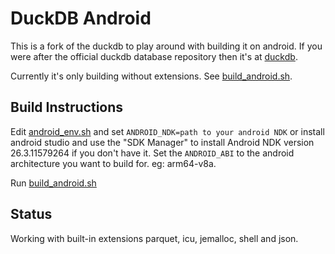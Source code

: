 # DuckDB Android

This is a fork of the duckdb to play around with building it on android.
If you were after the official duckdb database repository then it's at [duckdb](https://github.com/duckdb/duckdb).

Currently it's only building without extensions. See [build_android.sh](build_android.sh).

## Build Instructions

Edit [android_env.sh](android_env.sh) and set `ANDROID_NDK=path to your android NDK` or 
install android studio and use the "SDK Manager" to install Android NDK version 26.3.11579264 if you 
don't have it. Set the `ANDROID_ABI` to the android architecture you want to build for.
eg: arm64-v8a.


Run [build_android.sh](build_android.sh)

## Status

Working with built-in extensions parquet, icu, jemalloc, shell and json.








